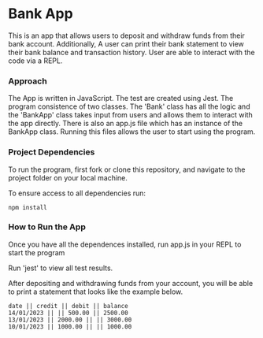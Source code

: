 # Bank App

This is an app that allows users to deposit and withdraw funds from their bank account. Additionally, A user can print their bank statement to view their bank balance and transaction history. User are able to interact with the code via a REPL.

### Approach
The App is written in JavaScript. The test are created using Jest. 
The program consistence of two classes. The 'Bank' class has all the logic and the 'BankApp' class takes input from users and allows them to interact with the app directly. There is also an app.js file which has an instance of the BankApp class. Running this files allows the user to start using the program. 

### Project Dependencies
To run the program, first fork or clone this repository, and navigate to the project folder on your local machine.

To ensure access to all dependencies run:
```
npm install
```

### How to Run the App

Once you have all the dependences installed, run app.js in your REPL to start the program

Run 'jest' to view all test results.

After depositing and withdrawing funds from your account, you will be able to print a statement that looks like the example below.

```
date || credit || debit || balance
14/01/2023 || || 500.00 || 2500.00
13/01/2023 || 2000.00 || || 3000.00
10/01/2023 || 1000.00 || || 1000.00
```